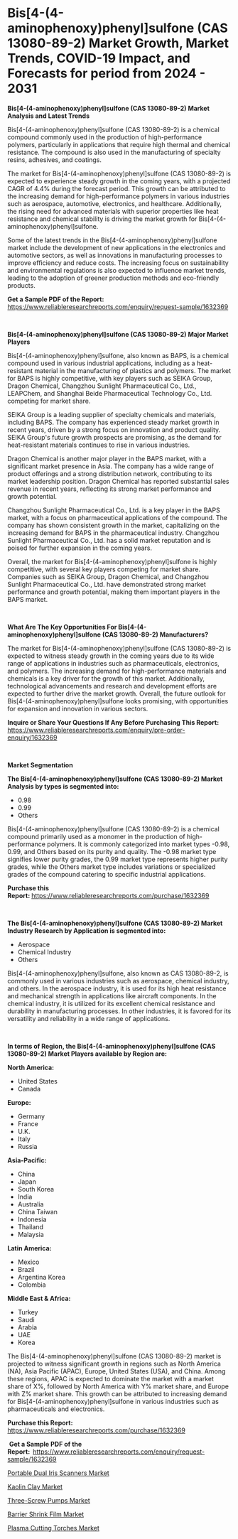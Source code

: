 <p><h1>Bis[4-(4-aminophenoxy)phenyl]sulfone (CAS 13080-89-2) Market Growth, Market Trends, COVID-19 Impact, and Forecasts for period from 2024 - 2031</h1></p><p><strong>Bis[4-(4-aminophenoxy)phenyl]sulfone (CAS 13080-89-2) Market Analysis and Latest Trends</strong></p>
<p><p>Bis[4-(4-aminophenoxy)phenyl]sulfone (CAS 13080-89-2) is a chemical compound commonly used in the production of high-performance polymers, particularly in applications that require high thermal and chemical resistance. The compound is also used in the manufacturing of specialty resins, adhesives, and coatings.</p><p>The market for Bis[4-(4-aminophenoxy)phenyl]sulfone (CAS 13080-89-2) is expected to experience steady growth in the coming years, with a projected CAGR of 4.4% during the forecast period. This growth can be attributed to the increasing demand for high-performance polymers in various industries such as aerospace, automotive, electronics, and healthcare. Additionally, the rising need for advanced materials with superior properties like heat resistance and chemical stability is driving the market growth for Bis[4-(4-aminophenoxy)phenyl]sulfone.</p><p>Some of the latest trends in the Bis[4-(4-aminophenoxy)phenyl]sulfone market include the development of new applications in the electronics and automotive sectors, as well as innovations in manufacturing processes to improve efficiency and reduce costs. The increasing focus on sustainability and environmental regulations is also expected to influence market trends, leading to the adoption of greener production methods and eco-friendly products.</p></p>
<p><strong>Get a Sample PDF of the Report:&nbsp;</strong> <a href="https://www.reliableresearchreports.com/enquiry/request-sample/1632369">https://www.reliableresearchreports.com/enquiry/request-sample/1632369</a></p>
<p>&nbsp;</p>
<p><strong>Bis[4-(4-aminophenoxy)phenyl]sulfone (CAS 13080-89-2) Major Market Players</strong></p>
<p><p>Bis[4-(4-aminophenoxy)phenyl]sulfone, also known as BAPS, is a chemical compound used in various industrial applications, including as a heat-resistant material in the manufacturing of plastics and polymers. The market for BAPS is highly competitive, with key players such as SEIKA Group, Dragon Chemical, Changzhou Sunlight Pharmaceutical Co., Ltd., LEAPChem, and Shanghai Beide Pharmaceutical Technology Co., Ltd. competing for market share.</p><p>SEIKA Group is a leading supplier of specialty chemicals and materials, including BAPS. The company has experienced steady market growth in recent years, driven by a strong focus on innovation and product quality. SEIKA Group's future growth prospects are promising, as the demand for heat-resistant materials continues to rise in various industries.</p><p>Dragon Chemical is another major player in the BAPS market, with a significant market presence in Asia. The company has a wide range of product offerings and a strong distribution network, contributing to its market leadership position. Dragon Chemical has reported substantial sales revenue in recent years, reflecting its strong market performance and growth potential.</p><p>Changzhou Sunlight Pharmaceutical Co., Ltd. is a key player in the BAPS market, with a focus on pharmaceutical applications of the compound. The company has shown consistent growth in the market, capitalizing on the increasing demand for BAPS in the pharmaceutical industry. Changzhou Sunlight Pharmaceutical Co., Ltd. has a solid market reputation and is poised for further expansion in the coming years.</p><p>Overall, the market for Bis[4-(4-aminophenoxy)phenyl]sulfone is highly competitive, with several key players competing for market share. Companies such as SEIKA Group, Dragon Chemical, and Changzhou Sunlight Pharmaceutical Co., Ltd. have demonstrated strong market performance and growth potential, making them important players in the BAPS market.</p></p>
<p>&nbsp;</p>
<p><strong>What Are The Key Opportunities For Bis[4-(4-aminophenoxy)phenyl]sulfone (CAS 13080-89-2) Manufacturers?</strong></p>
<p><p>The market for Bis[4-(4-aminophenoxy)phenyl]sulfone (CAS 13080-89-2) is expected to witness steady growth in the coming years due to its wide range of applications in industries such as pharmaceuticals, electronics, and polymers. The increasing demand for high-performance materials and chemicals is a key driver for the growth of this market. Additionally, technological advancements and research and development efforts are expected to further drive the market growth. Overall, the future outlook for Bis[4-(4-aminophenoxy)phenyl]sulfone looks promising, with opportunities for expansion and innovation in various sectors.</p></p>
<p><strong>Inquire or Share Your Questions If Any Before Purchasing This Report:</strong> <a href="https://www.reliableresearchreports.com/enquiry/pre-order-enquiry/1632369">https://www.reliableresearchreports.com/enquiry/pre-order-enquiry/1632369</a></p>
<p>&nbsp;</p>
<p><strong>Market Segmentation</strong></p>
<p><strong>The Bis[4-(4-aminophenoxy)phenyl]sulfone (CAS 13080-89-2) Market Analysis by types is segmented into:</strong></p>
<p><ul><li>0.98</li><li>0.99</li><li>Others</li></ul></p>
<p><p>Bis[4-(4-aminophenoxy)phenyl]sulfone (CAS 13080-89-2) is a chemical compound primarily used as a monomer in the production of high-performance polymers. It is commonly categorized into market types -0.98, 0.99, and Others based on its purity and quality. The -0.98 market type signifies lower purity grades, the 0.99 market type represents higher purity grades, while the Others market type includes variations or specialized grades of the compound catering to specific industrial applications.</p></p>
<p><strong>Purchase this Report:&nbsp;</strong><a href="https://www.reliableresearchreports.com/purchase/1632369">https://www.reliableresearchreports.com/purchase/1632369</a></p>
<p>&nbsp;</p>
<p><strong>The Bis[4-(4-aminophenoxy)phenyl]sulfone (CAS 13080-89-2) Market Industry Research by Application is segmented into:</strong></p>
<p><ul><li>Aerospace</li><li>Chemical Industry</li><li>Others</li></ul></p>
<p><p>Bis[4-(4-aminophenoxy)phenyl]sulfone, also known as CAS 13080-89-2, is commonly used in various industries such as aerospace, chemical industry, and others. In the aerospace industry, it is used for its high heat resistance and mechanical strength in applications like aircraft components. In the chemical industry, it is utilized for its excellent chemical resistance and durability in manufacturing processes. In other industries, it is favored for its versatility and reliability in a wide range of applications.</p></p>
<p>&nbsp;</p>
<p><strong>In terms of Region, the Bis[4-(4-aminophenoxy)phenyl]sulfone (CAS 13080-89-2) Market Players available by Region are:</strong></p>
<p>
    <p> <strong> North America: </strong>
        <ul>
            <li>United States</li>
            <li>Canada</li>
        </ul>
        </p> 
    <p> <strong> Europe: </strong>
        <ul>
            <li>Germany</li>
            <li>France</li>
            <li>U.K.</li>
            <li>Italy</li>
            <li>Russia</li>
        </ul>
        </p> 
    <p> <strong> Asia-Pacific: </strong>
        <ul>
            <li>China</li>
            <li>Japan</li>
            <li>South Korea</li>
            <li>India</li>
            <li>Australia</li>
            <li>China Taiwan</li>
            <li>Indonesia</li>
            <li>Thailand</li>
            <li>Malaysia</li>
        </ul>
        </p> 
    <p> <strong> Latin America: </strong>
        <ul>
            <li>Mexico</li>
            <li>Brazil</li>
            <li>Argentina Korea</li>
            <li>Colombia</li>
        </ul>
        </p> 
    <p> <strong> Middle East & Africa: </strong>
        <ul>
            <li>Turkey</li>
            <li>Saudi</li>
            <li>Arabia</li>
            <li>UAE</li>
            <li>Korea</li>
        </ul>
    </p>
    </p>
<p><p>The Bis[4-(4-aminophenoxy)phenyl]sulfone (CAS 13080-89-2) market is projected to witness significant growth in regions such as North America (NA), Asia Pacific (APAC), Europe, United States (USA), and China. Among these regions, APAC is expected to dominate the market with a market share of X%, followed by North America with Y% market share, and Europe with Z% market share. This growth can be attributed to increasing demand for Bis[4-(4-aminophenoxy)phenyl]sulfone in various industries such as pharmaceuticals and electronics.</p></p>
<p><strong>Purchase this Report: </strong><a href="https://www.reliableresearchreports.com/purchase/1632369">https://www.reliableresearchreports.com/purchase/1632369</a></p>
<p>&nbsp;<strong>Get a Sample PDF of the Report:&nbsp;&nbsp;</strong><a href="https://www.reliableresearchreports.com/enquiry/request-sample/1632369">https://www.reliableresearchreports.com/enquiry/request-sample/1632369</a></p>
<p><strong></strong></p>
<p><p><a href="https://github.com/nicholepatriciadoylenwnrjr0/Market-Research-Report-List-1/blob/main/portable-dual-iris-scanners-market.md">Portable Dual Iris Scanners Market</a></p><p><a href="https://view.publitas.com/reportprime-1/kaolin-clay-market-size-growth-and-forecast-from-2024-2031/">Kaolin Clay Market</a></p><p><a href="https://sore-arch-6db.notion.site/Three-Screw-Pumps-Market-Provides-Detailed-Segmentation-of-this-Market-based-on-Type-Application-a-986252ba6cf54bb4b83b6c2be46b2560">Three-Screw Pumps Market</a></p><p><a href="https://view.publitas.com/reportprime-1/barrier-shrink-film-market-size-market-share-and-global-market-analysis-report-2024-2031/">Barrier Shrink Film Market</a></p><p><a href="https://confirmed-shield-e13.notion.site/Plasma-Cutting-Torches-Market-Size-and-Growth-Market-Segmentation-Regional-and-Country-Breakdowns--4cb1270d6edb434cbd08d14fb5af4393">Plasma Cutting Torches Market</a></p></p>